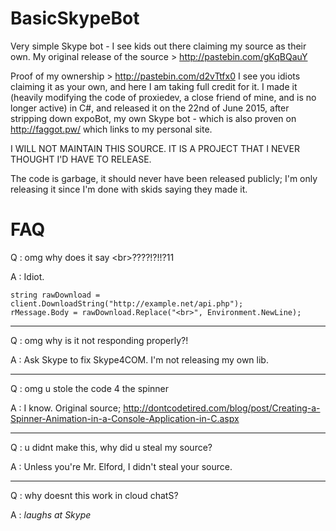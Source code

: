 # BasicSkypeBot
Very simple Skype bot - I see kids out there claiming my source as their own.
My original release of the source > http://pastebin.com/gKqBQauY

Proof of my ownership > http://pastebin.com/d2vTtfx0
I see you idiots claiming it as your own, and here I am taking full credit for it. I made it (heavily modifying the code of proxiedev, a close friend of mine, and is no longer active) in C#, and released it on the 22nd of June 2015, after stripping down expoBot, my own Skype bot - which is also proven on http://faggot.pw/ which links to my personal site.

I WILL NOT MAINTAIN THIS SOURCE. IT IS A PROJECT THAT I NEVER THOUGHT I'D HAVE TO RELEASE.

The code is garbage, it should never have been released publicly; I'm only releasing it since I'm done with skids saying they made it.

# FAQ

Q : omg why does it say &lt;br&gt;????!?!!?11

A : Idiot.
```
string rawDownload = client.DownloadString("http://example.net/api.php");
rMessage.Body = rawDownload.Replace("<br>", Environment.NewLine);
```
---
Q : omg why is it not responding properly?!

A : Ask Skype to fix Skype4COM. I'm not releasing my own lib.

---
Q : omg u stole the code 4 the spinner

A : I know. Original source; http://dontcodetired.com/blog/post/Creating-a-Spinner-Animation-in-a-Console-Application-in-C.aspx

---
Q : u didnt make this, why did u steal my source?

A : Unless you're Mr. Elford, I didn't steal your source.

---
Q : why doesnt this work in cloud chatS?

A : *laughs at Skype*
